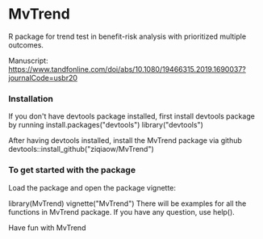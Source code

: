 # MvTrend
R package for trend test in benefit-risk analysis with prioritized multiple outcomes.

Manuscript: https://www.tandfonline.com/doi/abs/10.1080/19466315.2019.1690037?journalCode=usbr20


### Installation
If you don't have devtools package installed, first install devtools package by running
install.packages("devtools")
library("devtools")

After having devtools installed, install the MvTrend package via github
devtools::install_github("ziqiaow/MvTrend") 


### To get started with the package
Load the package and open the package vignette:

library(MvTrend)
vignette("MvTrend")
There will be examples for all the functions in MvTrend package. If you have any question, use help().

Have fun with MvTrend
